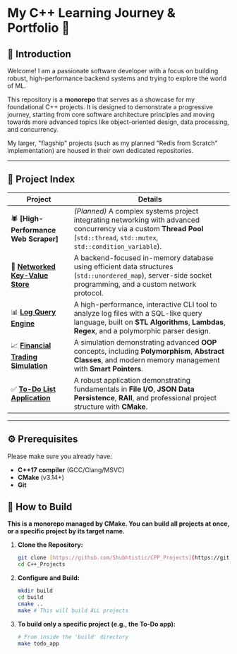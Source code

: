 # My C++ Learning Journey & Portfolio 🚀

## 👋 Introduction

Welcome! I am a passionate software developer with a focus on building robust, high-performance backend systems and trying to explore the world of ML.

This repository is a **monorepo** that serves as a showcase for my foundational C++ projects. It is designed to demonstrate a progressive journey, starting from core software architecture principles and moving towards more advanced topics like object-oriented design, data processing, and concurrency.

My larger, "flagship" projects (such as my planned "Redis from Scratch" implementation) are housed in their own dedicated repositories.

---

## 📂 Project Index

| Project                                                                                              | Details                                                                                                                                                                                            |
| ---------------------------------------------------------------------------------------------------- | -------------------------------------------------------------------------------------------------------------------------------------------------------------------------------------------------- |
| 🕷️ **[High-Performance Web Scraper]** | _(Planned)_ A complex systems project integrating networking with advanced concurrency via a custom **Thread Pool** (`std::thread`, `std::mutex`, `std::condition_variable`).                     |
| 🔑 **[Networked Key-Value Store](https://github.com/Shubhtistic/CPP_Projects/tree/main/networked_kv_store)** |  A backend-focused in-memory database using efficient data structures (`std::unordered_map`), server-side socket programming, and a custom network protocol. |
| 📊 **[Log Query Engine](https://github.com/Shubhtistic/CPP_Projects/tree/main/log_query_engine)** |  A high-performance, interactive CLI tool to analyze log files with a SQL-like query language, built on **STL Algorithms**, **Lambdas**, **Regex**, and a polymorphic parser design. |
| 📈 **[Financial Trading Simulation](https://github.com/shubh4m-2k04/CPP_Projects/tree/main/financial_trade_simulation)** | A simulation demonstrating advanced **OOP** concepts, including **Polymorphism**, **Abstract Classes**, and modern memory management with **Smart Pointers**.                    |
| ✅ **[To-Do List Application](https://github.com/shubh4m-2k04/CPP_Projects/tree/main/todo_app)** | A robust application demonstrating fundamentals in **File I/O**, **JSON Data Persistence**, **RAII**, and professional project structure with **CMake**.                      |

---

## ⚙️ Prerequisites
Please make sure you already have:
- **C++17 compiler** (GCC/Clang/MSVC)
- **CMake** (v3.14+)
- **Git**

## 🚀 How to Build

**This is a monorepo managed by CMake. You can build all projects at once, or a specific project by its target name.**

1.  **Clone the Repository:**
    ```bash
    git clone [https://github.com/Shubhtistic/CPP_Projects](https://github.com/Shubhtistic/CPP_Projects)
    cd C++_Projects
    ```
2.  **Configure and Build:**
    ```bash
    mkdir build
    cd build
    cmake ..
    make # This will build ALL projects
    ```
3.  **To build only a specific project (e.g., the To-Do app):**
    ```bash
    # From inside the 'build' directory
    make todo_app
    ```